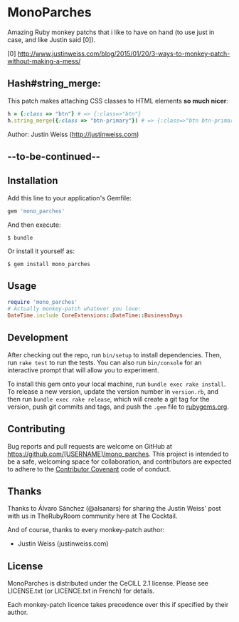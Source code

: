 # MonoParches
Amazing Ruby monkey patchs that i like to have on hand (to use just in case, and like Justin said [0]).

[0] http://www.justinweiss.com/blog/2015/01/20/3-ways-to-monkey-patch-without-making-a-mess/

## Hash#string_merge:

This patch makes attaching CSS classes to HTML elements **so much nicer**:

```ruby
h = {:class => "btn"} # => {:class=>"btn"}
h.string_merge({:class => "btn-primary"}) # => {:class=>"btn btn-primary"}
```

Author: Justin Weiss (http://justinweiss.com)

## --to-be-continued--

## Installation

Add this line to your application's Gemfile:

```ruby
gem 'mono_parches'
```

And then execute:

    $ bundle

Or install it yourself as:

    $ gem install mono_parches

## Usage

```ruby
require 'mono_parches'
# Actually monkey-patch whatever you love:
DateTime.include CoreExtensions::DateTime::BusinessDays
```

## Development

After checking out the repo, run `bin/setup` to install dependencies. Then, run `rake test` to run the tests. You can also run `bin/console` for an interactive prompt that will allow you to experiment.

To install this gem onto your local machine, run `bundle exec rake install`. To release a new version, update the version number in `version.rb`, and then run `bundle exec rake release`, which will create a git tag for the version, push git commits and tags, and push the `.gem` file to [rubygems.org](https://rubygems.org).

## Contributing

Bug reports and pull requests are welcome on GitHub at https://github.com/[USERNAME]/mono_parches. This project is intended to be a safe, welcoming space for collaboration, and contributors are expected to adhere to the [Contributor Covenant](contributor-covenant.org) code of conduct.

## Thanks

Thanks to Álvaro Sánchez (@alsanars) for sharing the Justin Weiss' post with us in TheRubyRoom community here at The Cocktail.

And of course, thanks to every monkey-patch author:
  * Justin Weiss (justinweiss.com)

## License

MonoParches is distributed under the CeCILL 2.1 license. Please see LICENSE.txt (or LICENCE.txt in French) for details.

Each monkey-patch licence takes precedence over this if specified by their author.
